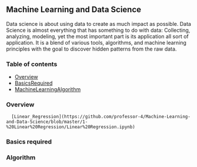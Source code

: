## Machine Learning and Data Science
Data science is about using data to create as much impact as possible. Data Science is almost everything that has something to do with data: Collecting, analyzing, modeling, yet the most important part is its application all sort of application. It is a blend of various tools, algorithms, and machine learning principles with the goal to discover hidden patterns from the raw data.

### Table of contents
 * [Overview](#Overview)
 * [BasicsRequired](#BasicsRequired)
 * [MachineLearningAlgorithm](#Algorithm)
 
 
 ### Overview
      [Linear_Regression](https://github.com/professor-4/Machine-Learning-and-Data-Science/blob/master/1-%20Linear%20Regression/Linear%20Regression.ipynb)
 ### Basics required
 ### Algorithm
 
